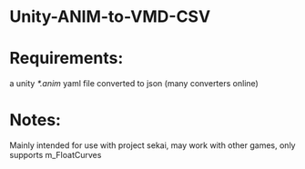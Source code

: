 # Unity-ANIM-to-VMD-CSV

# Requirements:

a unity *\*.anim* yaml file converted to json (many converters online)

# Notes:

Mainly intended for use with project sekai, may work with other games, only supports m_FloatCurves
